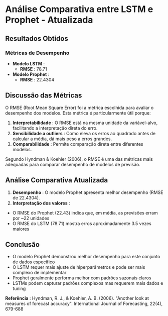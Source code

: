 
# Análise Comparativa entre LSTM e Prophet - Atualizada

## Resultados Obtidos

### Métricas de Desempenho

* **Modelo LSTM** :
  * **RMSE** : 78.71
* **Modelo Prophet** :
  * **RMSE** : 22.4304

## Discussão das Métricas

O RMSE (Root Mean Square Error) foi a métrica escolhida para avaliar o desempenho dos modelos. Esta métrica é particularmente útil porque:

1. **Interpretabilidade** : O RMSE está na mesma unidade da variável-alvo, facilitando a interpretação direta do erro.
2. **Sensibilidade a outliers** : Como eleva os erros ao quadrado antes de calcular a média, dá mais peso a erros grandes.
3. **Comparabilidade** : Permite comparação direta entre diferentes modelos.

Segundo Hyndman & Koehler (2006), o RMSE é uma das métricas mais adequadas para comparar desempenho de modelos de previsão.

## Análise Comparativa Atualizada

1. **Desempenho** : O modelo Prophet apresenta melhor desempenho (RMSE de 22.4304).
2. **Interpretação dos valores** :

* O RMSE do Prophet (22.43) indica que, em média, as previsões erram por ~22 unidades
* O RMSE do LSTM (78.71) mostra erros aproximadamente 3.5 vezes maiores

## Conclusão

* O modelo Prophet demonstrou melhor desempenho para este conjunto de dados específico
* O LSTM requer mais ajuste de hiperparâmetros e pode ser mais complexo de implementar
* Prophet geralmente performa melhor com padrões sazonais claros
* LSTMs podem capturar padrões complexos mas requerem mais dados e tuning

 **Referência** :
Hyndman, R. J., & Koehler, A. B. (2006). "Another look at measures of forecast accuracy". International Journal of Forecasting, 22(4), 679-688
